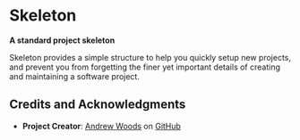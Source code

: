 # Skeleton 

__A standard project skeleton__

Skeleton provides a simple structure to help you quickly setup new projects, 
and prevent you from forgetting the finer yet important details of creating and 
maintaining a software project. 

## Credits and Acknowledgments

* **Project Creator**:  [Andrew Woods](http://andrewwoods.net) on [GitHub](https://github.com/andrewwoods/)

